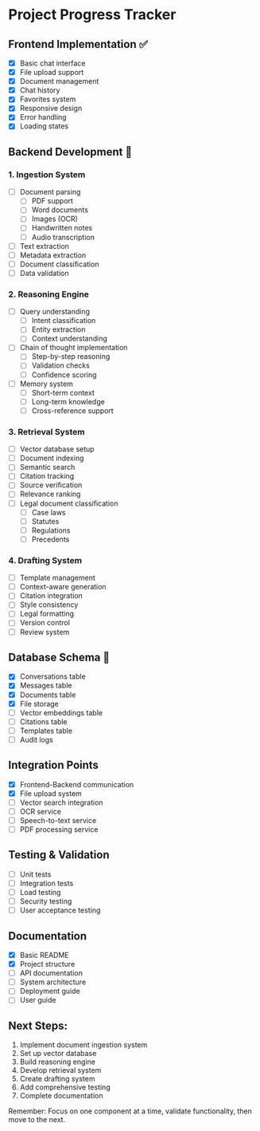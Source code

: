 # Project Progress Tracker

## Frontend Implementation ✅
- [x] Basic chat interface
- [x] File upload support
- [x] Document management
- [x] Chat history
- [x] Favorites system
- [x] Responsive design
- [x] Error handling
- [x] Loading states

## Backend Development 🚧

### 1. Ingestion System
- [ ] Document parsing
  - [ ] PDF support
  - [ ] Word documents
  - [ ] Images (OCR)
  - [ ] Handwritten notes
  - [ ] Audio transcription
- [ ] Text extraction
- [ ] Metadata extraction
- [ ] Document classification
- [ ] Data validation

### 2. Reasoning Engine
- [ ] Query understanding
  - [ ] Intent classification
  - [ ] Entity extraction
  - [ ] Context understanding
- [ ] Chain of thought implementation
  - [ ] Step-by-step reasoning
  - [ ] Validation checks
  - [ ] Confidence scoring
- [ ] Memory system
  - [ ] Short-term context
  - [ ] Long-term knowledge
  - [ ] Cross-reference support

### 3. Retrieval System
- [ ] Vector database setup
- [ ] Document indexing
- [ ] Semantic search
- [ ] Citation tracking
- [ ] Source verification
- [ ] Relevance ranking
- [ ] Legal document classification
  - [ ] Case laws
  - [ ] Statutes
  - [ ] Regulations
  - [ ] Precedents

### 4. Drafting System
- [ ] Template management
- [ ] Context-aware generation
- [ ] Citation integration
- [ ] Style consistency
- [ ] Legal formatting
- [ ] Version control
- [ ] Review system

## Database Schema 🚧
- [x] Conversations table
- [x] Messages table
- [x] Documents table
- [x] File storage
- [ ] Vector embeddings table
- [ ] Citations table
- [ ] Templates table
- [ ] Audit logs

## Integration Points
- [x] Frontend-Backend communication
- [x] File upload system
- [ ] Vector search integration
- [ ] OCR service
- [ ] Speech-to-text service
- [ ] PDF processing service

## Testing & Validation
- [ ] Unit tests
- [ ] Integration tests
- [ ] Load testing
- [ ] Security testing
- [ ] User acceptance testing

## Documentation
- [x] Basic README
- [x] Project structure
- [ ] API documentation
- [ ] System architecture
- [ ] Deployment guide
- [ ] User guide

## Next Steps:
1. Implement document ingestion system
2. Set up vector database
3. Build reasoning engine
4. Develop retrieval system
5. Create drafting system
6. Add comprehensive testing
7. Complete documentation

Remember: Focus on one component at a time, validate functionality, then move to the next. 